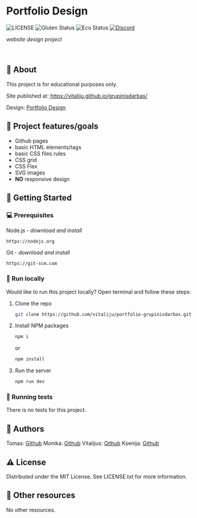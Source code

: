 # Portfolio Design

![LICENSE](https://img.shields.io/badge/license-MIT-blue.svg?style=flat-square)
![Gluten Status](https://img.shields.io/badge/Gluten-Free-green.svg)
![Eco Status](https://img.shields.io/badge/ECO-Friendly-green.svg)
[![Discord](https://discord.com/api/guilds/571393319201144843/widget.png)](https://discord.gg/dRwW4rw)

_website design project_

<br>

## 🌟 About

This project is for educational purposes only.

Site published at: https://vitaliju.github.io/grupinisdarbas/

Design: [Portfolio Design](<https://www.figma.com/design/94SoTkTcpM6uuEcleoYIYr/PORTFOLIO-DESIGN-KIT-(Community)?node-id=101-8&t=Vo0JQvdfc3RCy5Fh-0>)

## 🎯 Project features/goals

- Github pages
- basic HTML elements/tags
- basic CSS files rules
- CSS grid
- CSS Flex
- SVG images
- **NO** responsive design

## 🧰 Getting Started

### 💻 Prerequisites

Node.js - _download and install_

```
https://nodejs.org
```

Git - _download and install_

```
https://git-scm.com
```

### 🏃 Run locally

Would like to run this project locally? Open terminal and follow these steps:

1. Clone the repo
   ```sh
   git clone https://github.com/vitaliju/portfolio-grupinisdarbas.git
   ```
2. Install NPM packages
   ```sh
   npm i
   ```
   or
   ```sh
   npm install
   ```
3. Run the server
   ```sh
   npm run dev
   ```

### 🧪 Running tests

There is no tests for this project.

## 🎅 Authors

Tomas: [Github](https://github.com/konoto1)
Monika: [Github](https://github.com/monicule)
Vitalijus: [Github](https://github.com/vitaliju)
Ksenija: [Github](https://github.com/KsenijaCode)

## ⚠️ License

Distributed under the MIT License. See LICENSE.txt for more information.

## 🔗 Other resources

No other resources.
